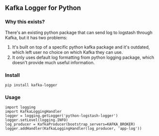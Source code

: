 ## Kafka Logger for Python

### Why this exists?

There's an existing python package that can send log to logstash through Kafka,
but it has two problems:

1. It's built on top of a specific python kafka package and it's outdated,
which left user no choice on which Kafka they can use.
2. It only uses default log formatting from python logging package,
which doesn't provide much useful information.

### Install

    pip install kafka-logger

### Usage

    import logging
    import KafkaLoggingHandler
    logger = logging.getLogger('python-logstash-logger')
    logger.setLevel(logging.INFO)
    log_producer = KafkaProducer(bootstrap_servers=KAFKA_BROKER)
    logger.addHandler(KafkaLoggingHandler(log_producer, 'app-log'))
